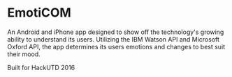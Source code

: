 # EmotiCOM
An Android and iPhone app designed to show off the technology's growing ability to understand its users. Utilizing the IBM Watson API and Microsoft Oxford API, the app determines its users emotions and changes to best suit their mood.

Built for HackUTD 2016